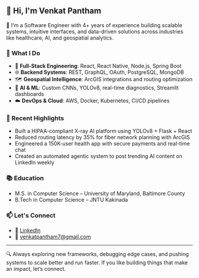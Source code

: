 ## 👋 Hi, I'm Venkat Pantham

🚀 I'm a Software Engineer with 4+ years of experience building scalable systems, intuitive interfaces, and data-driven solutions across industries like healthcare, AI, and geospatial analytics.

### 🧠 What I Do
- 🔧 **Full-Stack Engineering**: React, React Native, Node.js, Spring Boot
- 🌐 **Backend Systems**: REST, GraphQL, OAuth, PostgreSQL, MongoDB
- 🗺️ **Geospatial Intelligence**: ArcGIS integrations and routing optimization
- 🤖 **AI & ML**: Custom CNNs, YOLOv8, real-time diagnostics, Streamlit dashboards
- ☁️ **DevOps & Cloud**: AWS, Docker, Kubernetes, CI/CD pipelines

### 📌 Recent Highlights
- Built a HIPAA-compliant X-ray AI platform using YOLOv8 + Flask + React
- Reduced routing latency by 35% for fiber network planning with ArcGIS
- Engineered a 150K-user health app with secure payments and real-time chat
- Created an automated agentic system to post trending AI content on LinkedIn weekly

### 📚 Education
- M.S. in Computer Science – University of Maryland, Baltimore County
- B.Tech in Computer Science – JNTU Kakinada

### 📫 Let's Connect
- 💼 [LinkedIn](https://www.linkedin.com/in/venkat-pantham)
- 📧 venkatpantham7@gmail.com

---

🔍 Always exploring new frameworks, debugging edge cases, and pushing systems to scale better and run faster. If you like building things that make an impact, let’s connect.
